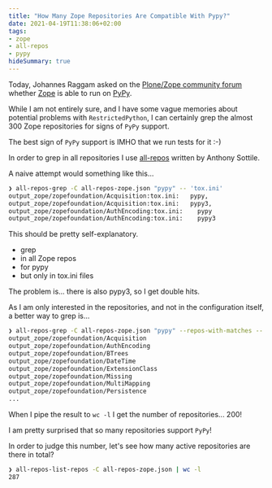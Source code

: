 ```yaml
---
title: "How Many Zope Repositories Are Compatible With Pypy?"
date: 2021-04-19T11:38:06+02:00
tags:
- zope
- all-repos
- pypy
hideSummary: true
---
```


Today, Johannes Raggam asked on the [Plone/Zope community forum](https://community.plone.org/t/zope-plone-on-pypy/13726)
whether [Zope](https://github.com/zopefoundation/Zope) is able to run on [PyPy](https://www.pypy.org/).

While I am not entirely sure,
and I have some vague memories about potential problems with `RestrictedPython`,
I can certainly grep the almost 300 Zope repositories for signs of `PyPy` support.

The best sign of `PyPy` support is IMHO that we run tests for it :-)

In order to grep in all repositories I use [all-repos](https://github.com/asottile/all-repos) written by Anthony Sottile.

A naive attempt would something like this...

```bash
❯ all-repos-grep -C all-repos-zope.json "pypy" -- 'tox.ini'
output_zope/zopefoundation/Acquisition:tox.ini:   pypy,
output_zope/zopefoundation/Acquisition:tox.ini:   pypy3,
output_zope/zopefoundation/AuthEncoding:tox.ini:    pypy
output_zope/zopefoundation/AuthEncoding:tox.ini:    pypy3
```

This should be pretty self-explanatory.
- grep
- in all Zope repos
- for pypy
- but only in tox.ini files

The problem is... there is also pypy3, so I get double hits.

As I am only interested in the repositories,
and not in the configuration itself,
a better way to grep is...

```bash
❯ all-repos-grep -C all-repos-zope.json "pypy" --repos-with-matches -- 'tox.ini'
output_zope/zopefoundation/Acquisition
output_zope/zopefoundation/AuthEncoding
output_zope/zopefoundation/BTrees
output_zope/zopefoundation/DateTime
output_zope/zopefoundation/ExtensionClass
output_zope/zopefoundation/Missing
output_zope/zopefoundation/MultiMapping
output_zope/zopefoundation/Persistence
...
```

When I pipe the result to `wc -l` I get the number of repositories... 200!

I am pretty surprised that so many repositories support `PyPy`!

In order to judge this number,
let's see how many active repositories are there in total?

```bash
❯ all-repos-list-repos -C all-repos-zope.json | wc -l
287
```
